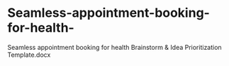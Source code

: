 # Seamless-appointment-booking-for-health-
Seamless appointment booking for health 
Brainstorm & Idea Prioritization Template.docx
